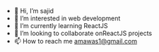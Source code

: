 - 👋 Hi, I’m sajid 
- 👀 I’m interested in web development
- 🌱 I’m currently learning ReactJS
- 💞️ I’m looking to collaborate onReactJS projects
- 📫 How to reach me amawas1@gmail.com

<!---
sajid20/sajid20 is a ✨ special ✨ repository because its `README.md` (this file) appears on your GitHub profile.
You can click the Preview link to take a look at your changes.
--->
